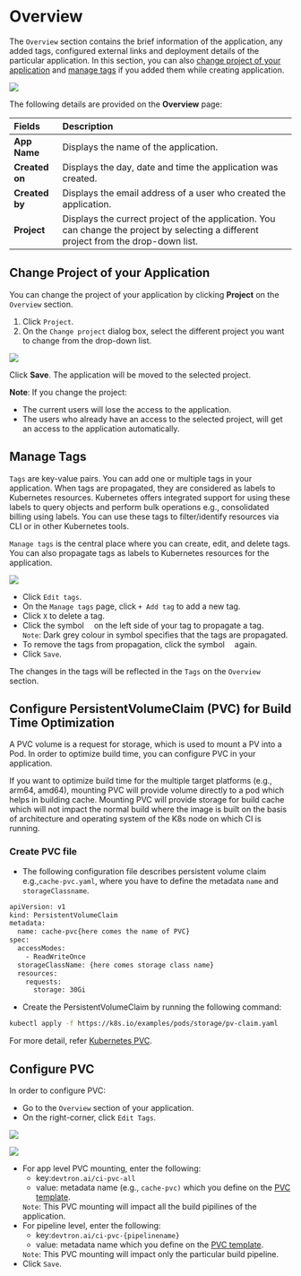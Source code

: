 # Overview

The `Overview` section contains the brief information of the application, any added tags, configured external links and deployment details of the particular application. 
In this section, you can also [change project of your application](#change-project-of-your-application) and [manage tags](#manage-tags) if you added them while creating application.

![](https://devtron-public-asset.s3.us-east-2.amazonaws.com/images/creating-application/overview-latest.jpg)


The following details are provided on the **Overview** page:

| Fields | Description |
| :---    |     :---       |
| **App Name**  | Displays the name of the application. |
| **Created on** | Displays the day, date and time the application was created. |
| **Created by**  | Displays the email address of a user who created the application. |
| **Project**   | Displays the currect project of the application. You can change the project by selecting a different project from the drop-down list. |


## Change Project of your Application

You can change the project of your application by clicking **Project** on the `Overview` section.

1. Click `Project`. 
2. On the `Change project` dialog box, select the different project you want to change from the drop-down list.

![](https://devtron-public-asset.s3.us-east-2.amazonaws.com/images/creating-application/overview/change-project-app.jpg)


Click **Save**. The application will be moved to the selected project.

**Note**: If you change the project:
* The current users will lose the access to the application.
* The users who already have an access to the selected project, will get an access to the application automatically.

## Manage Tags

`Tags` are key-value pairs. You can add one or multiple tags in your application. When tags are propagated, they are considered as labels to Kubernetes resources. Kubernetes offers integrated support for using these labels to query objects and perform bulk operations e.g., consolidated billing using labels. You can use these tags to filter/identify resources via CLI or in other Kubernetes tools.

`Manage tags` is the central place where you can create, edit, and delete tags. You can also propagate tags as labels to Kubernetes resources for the application.

![](https://devtron-public-asset.s3.us-east-2.amazonaws.com/images/creating-application/manage-tags-latest.jpg)

* Click `Edit tags`.
* On the `Manage tags` page, click `+ Add tag` to add a new tag.
* Click `X` to delete a tag.
* Click the symbol <img src="https://devtron-public-asset.s3.us-east-2.amazonaws.com/images/creating-application/donot-propagate.jpg" height="10"> on the left side of your tag to propagate a tag.<br>`Note`: Dark grey colour in symbol specifies that the tags are propagated.
* To remove the tags from propagation, click the symbol <img src="https://devtron-public-asset.s3.us-east-2.amazonaws.com/images/creating-application/propagate-dark.jpg" height="10"> again.
* Click `Save`.

The changes in the tags will be reflected in the `Tags` on the `Overview` section.

## Configure PersistentVolumeClaim (PVC) for Build Time Optimization

 A PVC volume is a request for storage, which is used to mount a PV into a Pod. In order to optimize build time, you can configure PVC in your application.

If you want to optimize build time for the multiple target platforms (e.g., arm64, amd64), mounting PVC will provide volume directly to a pod which helps in building cache. Mounting PVC will provide storage for build cache which will not impact the normal build where the image is built on the basis of architecture and operating system of the K8s node on which CI is running.

### Create PVC file

* The following configuration file describes persistent volume claim e.g.,`cache-pvc.yaml`, where you have to define the metadata `name` and `storageClassname`.

```bash
apiVersion: v1
kind: PersistentVolumeClaim
metadata:
  name: cache-pvc{here comes the name of PVC}
spec:
  accessModes:
    - ReadWriteOnce
  storageClassName: {here comes storage class name}
  resources:
    requests:
      storage: 30Gi
```

* Create the PersistentVolumeClaim by running the following command:

```bash
kubectl apply -f https://k8s.io/examples/pods/storage/pv-claim.yaml
```

For more detail, refer [Kubernetes PVC](https://kubernetes.io/docs/tasks/configure-pod-container/configure-persistent-volume-storage/#create-a-persistentvolumeclaim).


## Configure PVC

In order to configure PVC:
* Go to the `Overview` section of your application.
* On the right-corner, click `Edit Tags`.

![](https://devtron-public-asset.s3.us-east-2.amazonaws.com/images/creating-application/overview/pvc-edit-tags.jpg)

![](https://devtron-public-asset.s3.us-east-2.amazonaws.com/images/creating-application/overview/manage-tags-pvc.jpg)

* For app level PVC mounting, enter the following:<ul><li>key:`devtron.ai/ci-pvc-all`</li><li>value: metadata name (e.g., `cache-pvc)` which you define on the [PVC template](#create-pvc-file).</li></ul>`Note`: This PVC mounting will impact all the build pipilines of the application.
* For pipeline level, enter the following:<ul><li>key:`devtron.ai/ci-pvc-{pipelinename}`</li><li>value: metadata name which you define on the [PVC template](#create-pvc-file).</li></ul>`Note`: This PVC mounting will impact only the particular build pipeline.
* Click `Save`.





 
